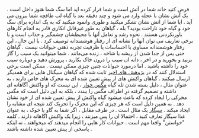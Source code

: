 فرض کنید خانه شما در آتش است و شما فرار کرده اید اما سگ شما هنوز داخل است . یک آتش نشان با عجله وارد می شود و چند دقیقه بعد با گیاه لب طاقچه شما بیرون می آید .
ایا شما از اتش نشان تشکر میکنید و طوری وانمود میکنید که به یک اندازه برای سگ خود و گیاه خود ناراحت بودید؟
بله ، گیاهان به طور غیرقابل انکاری قادر به انجام کارهای باورنکردنی هستند . نحوه رشد و تعامل آنها با محیطشان چشمگیر و جذاب است و با برخی تعاریف می توان آنها را نشانه ای از رفتار هوشمندانه توصیف کرد . با این حال ، این رفتار هوشمندانه مساوی با احساسات یا ظرفیت تجربه ذهنی حیوانات نیست . گیاهان حتی پس از جدا شدن از ریشه یا شاخه ، زنده می‌مانند . شما میتوانید یک سیب را گاز بزنید و بخورید و در اخر ، دانه ان سیب را درون خاک بکارید ، پرورش دهید و دوباره سیب خود را داشته باشید . اما درمورد حیوانات چنین چیزی ممکن نیست .
ممکن است برخی استدلال کنند که در [پژوهش های اخیر] ثابت شده که گیاهان سیگنال هایی برای همدیگر ارسال میکنند . گیاهان واکنش های از پیش تعیین شده ای به محرک های خاص دارند ، به عنوان مثال ، دلیل بسته شدن تله گیاه [مگس خوار] ، این نیست که او واکنش آگاهانه ای داشته و تصمیم گرفته درِ اطراف مگس را ببندد ، بلکه به این دلیل است که مگس محرکی را ایجاد کرده که باعث میشود گیاه واکنش از پیش تعیین شده ای از خود نشان دهد . به همین دلیل است که هر چیزی که این محرک را تحریک کند نتیجه ای مشابه را ایجاد میکند . [سیگار] یک مثال است . در طرف مقابل ، اگر شما به گاو یا خوک ، به عنوان غذا سیگار تعارف کنید ، احتمالا ان را پس میزنند ، زیرا یک واکنش اگاهانه دارند . کلمه "خواستن" واقعا مهم است . حیوانات کار هایی را انجام میدهند که میخواهند ، نه اینکه پاسخی از پیش تعیین شده داشته باشند .

[پژوهش های اخیر]: https://www.theguardian.com/science/2018/may/02/plants-talk-to-each-other-through-their-roots
[مگس خوار]: https://en.wikipedia.org/wiki/Venus_flytrap
[سیگار]: https://www.youtube.com/watch?v=bGDymzZyWbY
